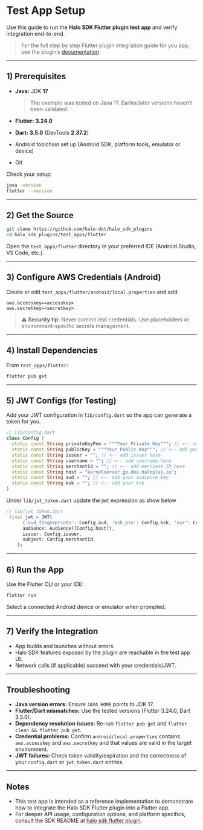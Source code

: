 # Test App Setup

Use this guide to run the **Halo SDK Flutter plugin test app** and verify integration end-to-end.

> For the full step by step Flutter plugin integration guide for you app, see the plugin’s [documentation](https://pub.dev/packages/halo_sdk_flutter_plugin).

---

## 1) Prerequisites

* **Java:** JDK **17**

  > The example was tested on Java 17. Earlier/later versions haven’t been validated.
* **Flutter:** **3.24.0**
* **Dart:** **3.5.0** (DevTools **2.37.2**)
* Android toolchain set up (Android SDK, platform tools, emulator or device)
* Git

Check your setup:

```bash
java -version
flutter --version
```

---

## 2) Get the Source

```bash
git clone https://github.com/halo-dot/halo_sdk_plugins
cd halo_sdk_plugins/test_apps/flutter
```

Open the `test_apps/flutter` directory in your preferred IDE (Android Studio, VS Code, etc.).

---

## 3) Configure AWS Credentials (Android)

Create or edit `test_apps/flutter/android/local.properties` and add:

```properties
aws.accesskey=<accesskey>
aws.secretkey=<secretkey>
```

> ⚠️ **Security tip:** Never commit real credentials. Use placeholders or environment-specific secrets management.

---

## 4) Install Dependencies

From `test_apps/flutter`:

```bash
flutter pub get
```

---

## 5) JWT Configs (for Testing)

Add your JWT configuration in `lib/config.dart` so the app can generate a token for you.
```dart
// lib/config.dart
class Config {
  static const String privateKeyPem = """Your Private Key"""; // <-- add private key here (Don't commit your private key)
  static const String publicKey = """Your Public Key"""; // <-- add public key here
  static const String issuer = ""; // <-- add issuer here
  static const String username = ""; // <-- add username here
  static const String merchantId = ""; // <-- add merchant ID here
  static const String host = "kernelserver.go.dev.haloplus.io";
  static const String aud = ""; // <-- add your audience key
  static const String ksk = ""; // <-- add your ksk
}
```

Under `lib/jwt_token.dart` update the jwt expression as show below

```dart
// lib/jwt_token.dart
 final jwt = JWT(
      {'aud_fingerprints': Config.aud, 'ksk_pin': Config.ksk, 'usr': Config.username},
      audience: Audience([Config.host]),
      issuer: Config.issuer,
      subject: Config.merchantId,
    );
```

---

## 6) Run the App

Use the Flutter CLI or your IDE:

```bash
flutter run
```

Select a connected Android device or emulator when prompted.

---

## 7) Verify the Integration

* App builds and launches without errors.
* Halo SDK features exposed by the plugin are reachable in the test app UI.
* Network calls (if applicable) succeed with your credentials/JWT.

---

## Troubleshooting

* **Java version errors:** Ensure `JAVA_HOME` points to JDK 17.
* **Flutter/Dart mismatches:** Use the tested versions (Flutter 3.24.0, Dart 3.5.0).
* **Dependency resolution issues:** Re-run `flutter pub get` and `flutter clean && flutter pub get`.
* **Credential problems:** Confirm `android/local.properties` contains `aws.accesskey` and `aws.secretkey` and that values are valid in the target environment.
* **JWT failures:** Check token validity/expiration and the correctness of your `config.dart` or `jwt_token.dart` entries.

---

## Notes

* This test app is intended as a reference implementation to demonstrate how to integrate the Halo SDK Flutter plugin into a Flutter app.
* For deeper API usage, configuration options, and platform specifics, consult the SDK README at [halo sdk flutter plugin](https://pub.dev/packages/halo_sdk_flutter_plugin).
